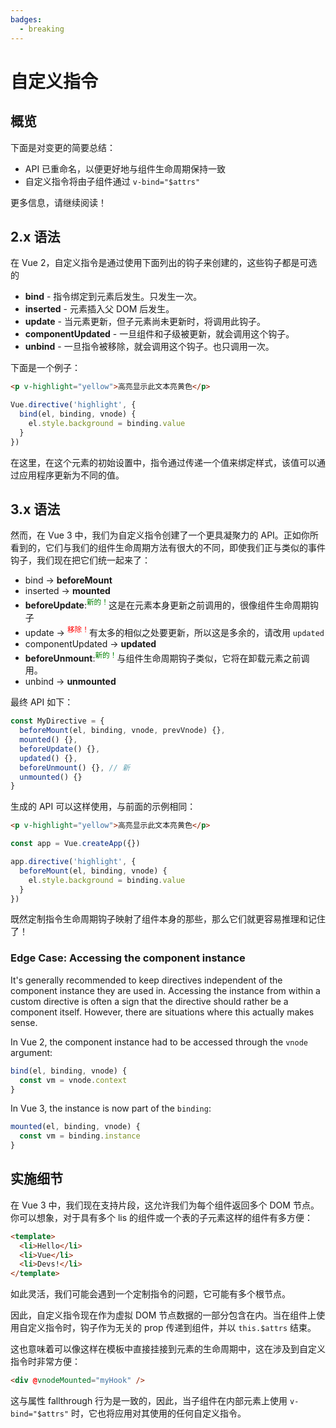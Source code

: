 ```yaml
---
badges:
  - breaking
---
```


# 自定义指令 <MigrationBadges :badges="$frontmatter.badges" />

## 概览

下面是对变更的简要总结：

- API 已重命名，以便更好地与组件生命周期保持一致
- 自定义指令将由子组件通过 `v-bind="$attrs"`

更多信息，请继续阅读！

## 2.x 语法

在 Vue 2，自定义指令是通过使用下面列出的钩子来创建的，这些钩子都是可选的

- **bind** - 指令绑定到元素后发生。只发生一次。
- **inserted** - 元素插入父 DOM 后发生。
- **update** - 当元素更新，但子元素尚未更新时，将调用此钩子。
- **componentUpdated** - 一旦组件和子级被更新，就会调用这个钩子。
- **unbind** - 一旦指令被移除，就会调用这个钩子。也只调用一次。

下面是一个例子：

```html
<p v-highlight="yellow">高亮显示此文本亮黄色</p>
```

```js
Vue.directive('highlight', {
  bind(el, binding, vnode) {
    el.style.background = binding.value
  }
})
```

在这里，在这个元素的初始设置中，指令通过传递一个值来绑定样式，该值可以通过应用程序更新为不同的值。

## 3.x 语法

然而，在 Vue 3 中，我们为自定义指令创建了一个更具凝聚力的 API。正如你所看到的，它们与我们的组件生命周期方法有很大的不同，即使我们正与类似的事件钩子，我们现在把它们统一起来了：

- bind → **beforeMount**
- inserted → **mounted**
- **beforeUpdate**:<sup style="color:green">新的！</sup>这是在元素本身更新之前调用的，很像组件生命周期钩子
- update → <sup style="color:red">移除！</sup>有太多的相似之处要更新，所以这是多余的，请改用 `updated`
- componentUpdated → **updated**
- **beforeUnmount**:<sup style="color:green">新的！</sup>与组件生命周期钩子类似，它将在卸载元素之前调用。
- unbind -> **unmounted**

最终 API 如下：

```js
const MyDirective = {
  beforeMount(el, binding, vnode, prevVnode) {},
  mounted() {},
  beforeUpdate() {},
  updated() {},
  beforeUnmount() {}, // 新
  unmounted() {}
}
```

生成的 API 可以这样使用，与前面的示例相同：

```html
<p v-highlight="yellow">高亮显示此文本亮黄色</p>
```

```js
const app = Vue.createApp({})

app.directive('highlight', {
  beforeMount(el, binding, vnode) {
    el.style.background = binding.value
  }
})
```

既然定制指令生命周期钩子映射了组件本身的那些，那么它们就更容易推理和记住了！

<!-- TODO: translation -->

### Edge Case: Accessing the component instance

It's generally recommended to keep directives independent of the component instance they are used in. Accessing the instance from within a custom directive is often a sign that the directive should rather be a component itself. However, there are situations where this actually makes sense.

In Vue 2, the component instance had to be accessed through the `vnode` argument:

```javascript
bind(el, binding, vnode) {
  const vm = vnode.context
}
```

In Vue 3, the instance is now part of the `binding`:

```javascript
mounted(el, binding, vnode) {
  const vm = binding.instance
}
```

## 实施细节

在 Vue 3 中，我们现在支持片段，这允许我们为每个组件返回多个 DOM 节点。你可以想象，对于具有多个 lis 的组件或一个表的子元素这样的组件有多方便：

```html
<template>
  <li>Hello</li>
  <li>Vue</li>
  <li>Devs!</li>
</template>
```

如此灵活，我们可能会遇到一个定制指令的问题，它可能有多个根节点。

因此，自定义指令现在作为虚拟 DOM 节点数据的一部分包含在内。当在组件上使用自定义指令时，钩子作为无关的 prop 传递到组件，并以 `this.$attrs` 结束。

这也意味着可以像这样在模板中直接挂接到元素的生命周期中，这在涉及到自定义指令时非常方便：

```html
<div @vnodeMounted="myHook" />
```

这与属性 fallthrough 行为是一致的，因此，当子组件在内部元素上使用 `v-bind="$attrs"` 时，它也将应用对其使用的任何自定义指令。